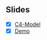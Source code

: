 ## Slides

- [x] [C4-Model](https://guzhongren.github.io/slides/talks/C4-Model/)
- [x] [Demo](https://guzhongren.github.io/slides/talks/Demo/)